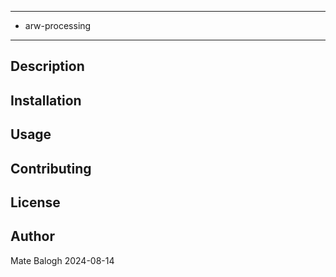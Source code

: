 **********************************************
* arw-processing
**********************************************

## Description

## Installation

## Usage

## Contributing

## License

## Author
Mate Balogh
2024-08-14
